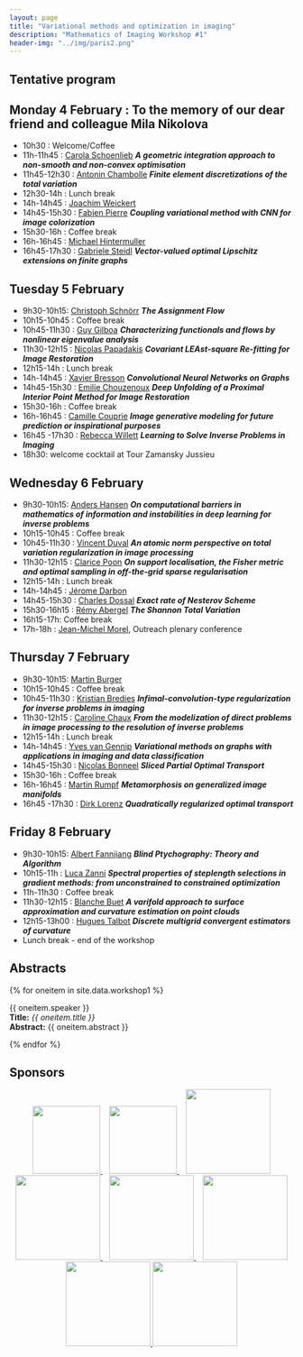 ```yaml
---
layout: page
title: "Variational methods and optimization in imaging"
description: "Mathematics of Imaging Workshop #1"
header-img: "../img/paris2.png"
---
```


Tentative program
-------------

Monday 4 February : To the memory of our dear friend and colleague Mila Nikolova
-------------

- 10h30 : Welcome/Coffee 
- 11h-11h45 : [Carola Schoenlieb](http://www.damtp.cam.ac.uk/user/cbs31/Home.html) ***A geometric integration approach to non-smooth and non-convex optimisation***
- 11h45-12h30 : [Antonin Chambolle](http://www.cmap.polytechnique.fr/~antonin/) ***Finite element discretizations of the total variation***
- 12h30-14h : Lunch break
- 14h-14h45 : [Joachim  Weickert](https://www.mia.uni-saarland.de/weickert/index.shtml)
- 14h45-15h30 : [Fabien Pierre](http://www.fabienpierre.fr/bienvenue.html) ***Coupling variational method with CNN for image colorization***
- 15h30-16h : Coffee break 
- 16h-16h45 : [Michael Hintermuller](https://www.math.hu-berlin.de/~hp_hint/)
- 16h45-17h30 : [Gabriele Steidl](http://www.mathematik.uni-kl.de/imagepro/members/steidl/) ***Vector-valued optimal Lipschitz extensions on finite graphs***


Tuesday 5 February
-------------
- 9h30-10h15: [Christoph Schnörr](https://ipa.iwr.uni-heidelberg.de/cschnoerr/) ***The Assignment Flow***
- 10h15-10h45 : Coffee break 
- 10h45-11h30 : [Guy Gilboa](http://guygilboa.eew.technion.ac.il/) ***Characterizing functionals and flows by nonlinear eigenvalue analysis***
- 11h30-12h15 : [Nicolas Papadakis](https://www.math.u-bordeaux.fr/~npapadak/) ***Covariant LEAst-square Re-fitting for Image Restoration***
- 12h15-14h : Lunch break
- 14h-14h45 :  [Xavier Bresson](http://www.ntu.edu.sg/home/xbresson/) ***Convolutional Neural Networks on Graphs***
- 14h45-15h30 : [Emilie Chouzenoux](http://www-syscom.univ-mlv.fr/~chouzeno/) ***Deep Unfolding of a Proximal Interior Point Method for Image Restoration***
- 15h30-16h : Coffee break 
- 16h-16h45 : [Camille Couprie](https://research.fb.com/people/couprie-camille/) ***Image generative modeling for future prediction or inspirational purposes***
- 16h45 -17h30 : [Rebecca Willett](https://voices.uchicago.edu/willett/) ***Learning to Solve Inverse Problems in Imaging***
- 18h30: welcome cocktail at Tour Zamansky Jussieu

Wednesday 6 February
-------------
- 9h30-10h15: [Anders Hansen](http://www.damtp.cam.ac.uk/research/afha/anders/) ***On computational barriers in mathematics of information and instabilities in deep learning for inverse problems***
- 10h15-10h45 : Coffee break 
- 10h45-11h30 : [Vincent Duval](https://who.rocq.inria.fr/Vincent.Duval/) ***An atomic norm perspective on total variation regularization in image processing***
- 11h30-12h15 : [Clarice Poon](http://www.damtp.cam.ac.uk/user/cmhsp2/) ***On support localisation, the Fisher metric and optimal sampling in off-the-grid sparse regularisation***
- 12h15-14h : Lunch break
- 14h-14h45 : [Jérome Darbon](https://www.brown.edu/academics/applied-mathematics/jerome-darbon)
- 14h45-15h30 : [Charles Dossal](https://www.math.u-bordeaux.fr/~cdossal/) ***Exact rate of Nesterov Scheme***
- 15h30-16h15 : [Rémy Abergel](http://helios.mi.parisdescartes.fr/~rabergel/index.html) ***The Shannon Total Variation***
- 16h15-17h: Coffee break 
- 17h-18h : [Jean-Michel Morel](https://sites.google.com/site/jeanmichelmorelcmlaenscachan/), Outreach plenary conference 

Thursday 7 February
--------------
- 9h30-10h15: [Martin Burger](https://www.uni-muenster.de/AMM/num/Arbeitsgruppen/ag_burger/organization/burger//)
- 10h15-10h45 : Coffee break 
- 10h45-11h30 : [Kristian Bredies](https://imsc.uni-graz.at/bredies/) ***Infimal-convolution-type regularization for inverse problems in imaging***
- 11h30-12h15 : [Caroline Chaux](https://www.i2m.univ-amu.fr/~caroline.chaux/) ***From the modelization of direct problems in image processing to the resolution of inverse problems***
- 12h15-14h : Lunch break
- 14h-14h45 : [Yves van Gennip](https://www.nottingham.ac.uk/mathematics/people/y.vangennip) ***Variational methods on graphs with applications in imaging and data classification***
- 14h45-15h30 : [Nicolas Bonneel](https://perso.liris.cnrs.fr/nicolas.bonneel/) ***Sliced Partial Optimal Transport***
- 15h30-16h : Coffee break 
- 16h-16h45 : [Martin Rumpf](http://www.hcm.uni-bonn.de/de/people/profile/martin-rumpf/) ***Metamorphosis on generalized image manifolds***
- 16h45 -17h30 : [Dirk Lorenz](https://www.tu-braunschweig.de/iaa/personal/lorenz) ***Quadratically regularized optimal transport***

Friday 8 February
--------------
- 9h30-10h15: [Albert Fannjiang](https://www.math.ucdavis.edu/~fannjiang/) ***Blind Ptychography: Theory and Algorithm***
- 10h15-11h : [Luca Zanni](http://cdm.unimo.it/home/matematica/zanni.luca/) ***Spectral properties of steplength selections in gradient methods: from unconstrained to constrained optimization***
- 11h-11h30 : Coffee break
- 11h30-12h15 : [Blanche Buet](https://www.math.u-psud.fr/~buet/) ***A varifold approach to surface approximation and curvature estimation on point clouds***
- 12h15-13h00 : [Hugues Talbot](http://hugues.zahlt.info/bienvenue.html) ***Discrete multigrid convergent estimators of curvature***
- Lunch break - end of the workshop

Abstracts
--------

{% for oneitem in site.data.workshop1 %}
<p>
  {{ oneitem.speaker }}<br/>
  <b>Title:</b> <i>{{ oneitem.title }}</i><br/>
  <b>Abstract:</b> {{ oneitem.abstract }}
</p>
{% endfor %}



Sponsors
-----

<p align="center">

<a href="http://www.ihp.fr">
<img width="120" src="../../img/logo-ihp.jpg"/>
</a>&nbsp;&nbsp;

<a href="http://www.cnrs.fr/">
<img width="120" src="../../img/logo-cnrs.png"/>
</a>&nbsp;&nbsp;

<a href="http://www.u-psud.fr/fr/index.html">
<img width="150" src="../../img/logo-paris-sud.png"/>
</a>

<br/>

<a href="https://www.sciencesmaths-paris.fr/">
<img width="150" src="../../img/logo-fsmp.png"/>
</a>&nbsp;&nbsp;

<a href="http://www.upmc.fr/">
<img width="150" src="../../img/logo-upmc.png"/>
</a>&nbsp;&nbsp;

<a href="https://www.cimpa.info/">
<img width="150" src="../../img/logo-cimpa.png"/>
</a>

<br/>

<a href="http://gdr-mia.math.cnrs.fr/">
<img width="150" src="../../img/logo-mia.png"/>
</a>

<a href="http://www.gpeyre.com/noria/">
<img width="150" src="../../img/logo-erc.jpg"/>
</a>


</p>
